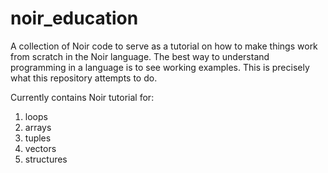 # noir_education
A collection of Noir code to serve as a tutorial on how to make things work from scratch in the Noir language. The best way to understand programming in a language is to see working examples. This is precisely what this repository attempts to do.

Currently contains Noir tutorial for:
1. loops
2. arrays
3. tuples
4. vectors
5. structures

 
